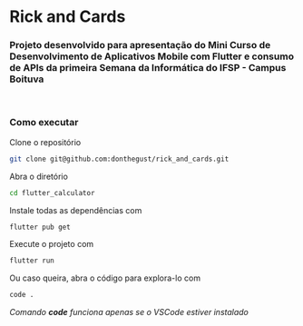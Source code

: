 # **Rick and Cards**

### Projeto desenvolvido para apresentação do Mini Curso de Desenvolvimento de Aplicativos Mobile com Flutter e consumo de APIs da primeira Semana da Informática do IFSP - Campus Boituva

<br>

### **Como executar**

Clone o repositório

```sh
git clone git@github.com:donthegust/rick_and_cards.git
```

Abra o diretório

```sh
cd flutter_calculator
```

Instale todas as dependências com

```sh
flutter pub get
```

Execute o projeto com

```sh
flutter run
```

Ou caso queira, abra o código para explora-lo com

```sh
code .
```
_Comando **code** funciona apenas se o VSCode estiver instalado_